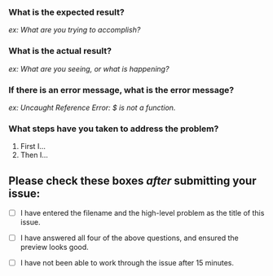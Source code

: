 ### What is the expected result?
_ex: What are you trying to accomplish?_  


### What is the actual result? 
_ex: What are you seeing, or what is happening?_  


### If there is an error message, what is the error message?  
_ex: Uncaught Reference Error: $ is not a function._

### What steps have you taken to address the problem? 

1. First I...
1. Then I...


## Please check these boxes _**after**_ submitting your issue:
- [ ] I have entered the filename and the high-level problem as the title of this issue.
- [ ] I have answered all four of the above questions, and ensured the preview looks good.
- [ ] I have not been able to work through the issue after 15 minutes. 

